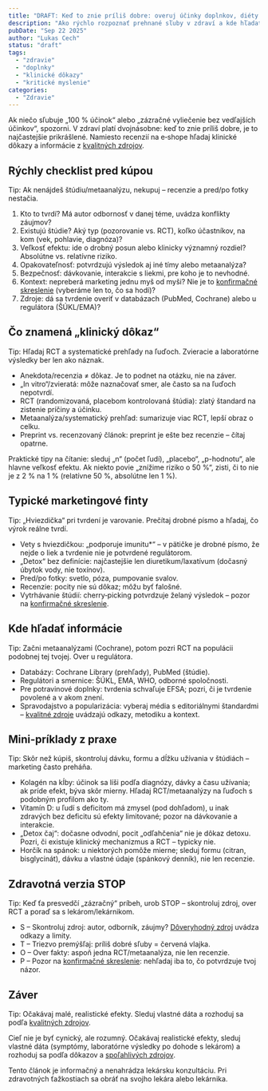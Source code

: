 ```yaml
---
title: "DRAFT: Keď to znie príliš dobre: overuj účinky doplnkov, diéty a liekov"
description: "Ako rýchlo rozpoznať prehnané sľuby v zdraví a kde hľadať klinické dôkazy namiesto recenzií. Praktické príklady (vitamín D, kolagén, detox čaj) a spoľahlivé postupy."
pubDate: "Sep 22 2025"
author: "Lukas Cech"
status: "draft"
tags:
  - "zdravie"
  - "doplnky"
  - "klinické dôkazy"
  - "kritické myslenie"
categories:
  - "Zdravie"
---
```


Ak niečo sľubuje „100 % účinok“ alebo „zázračné vyliečenie bez vedľajších účinkov“, spozorni. V zdraví platí dvojnásobne: keď to znie príliš dobre, je to najčastejšie prikrášlené. Namiesto recenzií na e‑shope hľadaj klinické dôkazy a informácie z <a href="/blog/ako-odlisit-spolahlive-zdroje-informacii-od-nespolahlivych/">kvalitných zdrojov</a>.

## Rýchly checklist pred kúpou

<aside class="callout callout--tip">
Tip: Ak nenájdeš štúdiu/metaanalýzu, nekupuj – recenzie a pred/po fotky nestačia.
</aside>

1) Kto to tvrdí? Má autor odbornosť v danej téme, uvádza konflikty záujmov?  
2) Existujú štúdie? Aký typ (pozorovanie vs. RCT), koľko účastníkov, na kom (vek, pohlavie, diagnóza)?  
3) Veľkosť efektu: ide o drobný posun alebo klinicky významný rozdiel? Absolútne vs. relatívne riziko.  
4) Opakovateľnosť: potvrdzujú výsledok aj iné tímy alebo metaanalýza?  
5) Bezpečnosť: dávkovanie, interakcie s liekmi, pre koho je to nevhodné.  
6) Kontext: nepreberá marketing jednu myš od myši? Nie je to <a href="/blog/zakladne-typy-zaujatosti/#konfirmacne-skreslenie">konfirmačné skreslenie</a> (vyberáme len to, čo sa hodí)?  
7) Zdroje: dá sa tvrdenie overiť v databázach (PubMed, Cochrane) alebo u regulátora (ŠÚKL/EMA)?

## Čo znamená „klinický dôkaz“

<aside class="callout callout--tip">
Tip: Hľadaj RCT a systematické prehľady na ľuďoch. Zvieracie a laboratórne výsledky ber len ako náznak.
</aside>

- Anekdota/recenzia ≠ dôkaz. Je to podnet na otázku, nie na záver.  
- „In vitro“/zvieratá: môže naznačovať smer, ale často sa na ľuďoch nepotvrdí.  
- RCT (randomizovaná, placebom kontrolovaná štúdia): zlatý štandard na zistenie príčiny a účinku.  
- Metaanalýza/systematický prehľad: sumarizuje viac RCT, lepší obraz o celku.  
- Preprint vs. recenzovaný článok: preprint je ešte bez recenzie – čítaj opatrne.  

Praktické tipy na čítanie: sleduj „n“ (počet ľudí), „placebo“, „p-hodnotu“, ale hlavne veľkosť efektu. Ak niekto povie „znížime riziko o 50 %“, zisti, či to nie je z 2 % na 1 % (relatívne 50 %, absolútne len 1 %).

## Typické marketingové finty

<aside class="callout callout--tip">
Tip: „Hviezdička“ pri tvrdení je varovanie. Prečítaj drobné písmo a hľadaj, čo výrok reálne tvrdí.
</aside>

- Vety s hviezdičkou: „podporuje imunitu*“ – v pätičke je drobné písmo, že nejde o liek a tvrdenie nie je potvrdené regulátorom.
- „Detox“ bez definície: najčastejšie len diuretikum/laxatívum (dočasný úbytok vody, nie toxínov).  
- Pred/po fotky: svetlo, póza, pumpovanie svalov.  
- Recenzie: pocity nie sú dôkaz; môžu byť falošné.  
- Vytrhávanie štúdií: cherry‑picking potvrdzuje želaný výsledok – pozor na <a href="/blog/zakladne-typy-zaujatosti/#konfirmacne-skreslenie">konfirmačné skreslenie</a>.

## Kde hľadať informácie

<aside class="callout callout--tip">
Tip: Začni metaanalýzami (Cochrane), potom pozri RCT na populácii podobnej tej tvojej. Over u regulátora.
</aside>

- Databázy: Cochrane Library (prehľady), PubMed (štúdie).  
- Regulátori a smernice: ŠÚKL, EMA, WHO, odborné spoločnosti.  
- Pre potravinové doplnky: tvrdenia schvaľuje EFSA; pozri, či je tvrdenie povolené a v akom znení.  
- Spravodajstvo a popularizácia: vyberaj média s editoriálnymi štandardmi – <a href="/blog/ako-odlisit-spolahlive-zdroje-informacii-od-nespolahlivych/">kvalitné zdroje</a> uvádzajú odkazy, metodiku a kontext.

## Mini-príklady z praxe

<aside class="callout callout--tip">
Tip: Skôr než kúpiš, skontroluj dávku, formu a dĺžku užívania v štúdiách – marketing často preháňa.
</aside>

- Kolagén na kĺby: účinok sa líši podľa diagnózy, dávky a času užívania; ak príde efekt, býva skôr mierny. Hľadaj RCT/metaanalýzy na ľuďoch s podobným profilom ako ty.  
- Vitamín D: u ľudí s deficitom má zmysel (pod dohľadom), u inak zdravých bez deficitu sú efekty limitované; pozor na dávkovanie a interakcie.  
- „Detox čaj“: dočasne odvodní, pocit „odľahčenia“ nie je dôkaz detoxu. Pozri, či existuje klinický mechanizmus a RCT – typicky nie.  
- Horčík na spánok: u niektorých pomôže mierne; sleduj formu (citran, bisglycinát), dávku a vlastné údaje (spánkový denník), nie len recenzie.

## Zdravotná verzia STOP

<aside class="callout callout--tip">
Tip: Keď ťa presvedčí „zázračný“ príbeh, urob STOP – skontroluj zdroj, over RCT a poraď sa s lekárom/lekárnikom.
</aside>

- S – Skontroluj zdroj: autor, odborník, záujmy? <a href="/blog/ako-odlisit-spolahlive-zdroje-informacii-od-nespolahlivych/">Dôveryhodný zdroj</a> uvádza odkazy a limity.  
- T – Triezvo premýšľaj: príliš dobré sľuby = červená vlajka.  
- O – Over fakty: aspoň jedna RCT/metaanalýza, nie len recenzie.  
- P – Pozor na <a href="/blog/zakladne-typy-zaujatosti/#konfirmacne-skreslenie">konfirmačné skreslenie</a>: nehľadaj iba to, čo potvrdzuje tvoj názor.

## Záver

<aside class="callout callout--tip">
Tip: Očakávaj malé, realistické efekty. Sleduj vlastné dáta a rozhoduj sa podľa <a href="/blog/ako-odlisit-spolahlive-zdroje-informacii-od-nespolahlivych/">kvalitných zdrojov</a>.
</aside>

Cieľ nie je byť cynický, ale rozumný. Očakávaj realistické efekty, sleduj vlastné dáta (symptómy, laboratórne výsledky po dohode s lekárom) a rozhoduj sa podľa dôkazov a <a href="/blog/ako-odlisit-spolahlive-zdroje-informacii-od-nespolahlivych/">spoľahlivých zdrojov</a>.

<aside class="callout callout--warn">
Tento článok je informačný a nenahrádza lekársku konzultáciu. Pri zdravotných ťažkostiach sa obráť na svojho lekára alebo lekárnika.
</aside>

